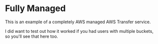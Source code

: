 
# Fully Managed

This is an example of a completely AWS managed AWS Transfer service.

I did want to test out how it worked if you had users with multiple buckets, so you'll see that here too.